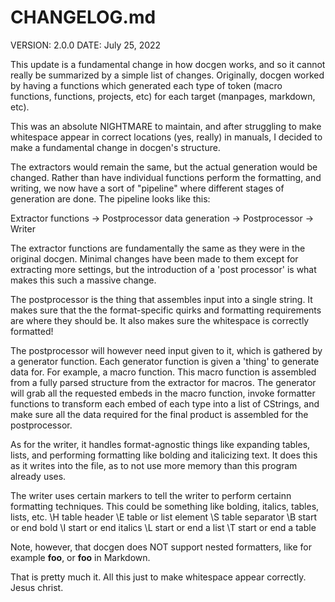 # CHANGELOG.md

VERSION: 2.0.0
DATE: July 25, 2022

This update is a fundamental change in how docgen works, and so it cannot really
be summarized by a simple list of changes. Originally, docgen worked by having
a functions which generated each type of token (macro functions, functions,
projects, etc) for each target (manpages, markdown, etc).

This was an absolute NIGHTMARE to maintain, and after struggling to make whitespace
appear in correct locations (yes, really) in manuals, I decided to make a fundamental
change in docgen's structure.

The extractors would remain the same, but the actual generation would be changed.
Rather than have individual functions perform the formatting, and writing, we now
have a sort of "pipeline" where different stages of generation are done. The pipeline
looks like this:

Extractor functions -> Postprocessor data generation -> Postprocessor -> Writer

The extractor functions are fundamentally the same as they were in the original docgen.
Minimal changes have been made to them except for extracting more settings, but the
introduction of a 'post processor' is what makes this such a massive change.

The postprocessor is the thing that assembles input into a single string. It makes sure
that the the format-specific quirks and formatting requirements are where they should be.
It also makes sure the whitespace is correctly formatted!

The postprocessor will however need input given to it, which is gathered by a generator
function. Each generator function is given a 'thing' to generate data for. For example,
a macro function. This macro function is assembled from a fully parsed structure from the
extractor for macros. The generator will grab all the requested embeds in the macro function,
invoke formatter functions to transform each embed of each type into a list of CStrings, and
make sure all the data required for the final product is assembled for the postprocessor.

As for the writer, it handles format-agnostic things like expanding tables, lists, and performing
formatting like bolding and italicizing text. It does this as it writes into the file, as to not
use more memory than this program already uses.

The writer uses certain markers to tell the writer to perform certainn formatting techniques.
This could be something like bolding, italics, tables, lists, etc.
\H    table header
\E    table or list element
\S    table separator
\B    start or end bold
\I    start or end italics
\L    start or end a list
\T    start or end a table

Note, however, that docgen does NOT support nested formatters, like for example
**foo**, or **__foo__** in Markdown.

That is pretty much it.
All this just to make whitespace appear correctly. Jesus christ.

